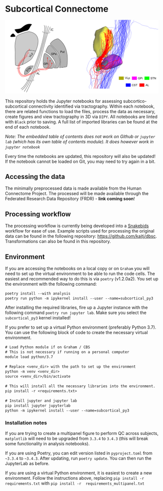 # Subcortical Connectome 

![](etc/ansa.png)

This repository holds the Jupyter notebooks for assessing subcortico-subcortical connectivity identified
via tractography. Within each notebook, there are related functions to load the files, process the data as 
necessary, create figures and view tractography in 3D via `DIPY`.  All notebooks are linted with `Black` 
prior to saving. A full list of imported libraries can be found at the end of each notebook. 


_Note: The embedded table of contents does not work on Github or `jupyter lab` (which
has its own table of contents module). It does however work in `jupyter notebook`_

Every time the notebooks are updated, this repository will also be updated! If the notebook cannot 
be loaded on Git, you may need to try again in a bit.

## Accessing the data

The minimally preprocessed data is made available from the Human Connectome Project. The processed will
be made available through the Federated Research Data Repository (FRDR) - **link coming soon**! 

## Processing workflow

The processing workflow is currently being developed into a [Snakebids](https://github.com/akhanf/snakebids/) 
workflow for ease of use. Example scripts used for processing the original data can be found in the following
repository: https://github.com/kaitj/dbsc. Transformations can also be found in this repository.

## Environment

If you are accessing the notebooks on a local copy or on `Graham` you will need to set up the 
virtual environment to be able to run the code cells. The easiest and recommended way to do this
is via `poetry` (v1.2.0a2). You set up the environment with the following command:

```
poetry install --with analysis
poetry run python -m ipykernel install --user --name=subcortical_py3
```

After installing the required libraries, fire up a Jupyter instance with the following command
`poetry run jupyter lab`. Make sure you select the `subcortical_py3` kernel installed!

If you prefer to set up a virtual Python environment (preferably Python 3.7). 
You can use the following block of code to create the necessary virtual environment.

```
# Load Python module if on Graham / CBS
# This is not necessary if running on a personal computer
module load python/3.7

# Replace <venv_dir> with the path to set up the environment
python -m venv <venv_dir> 
source <venv_dir>/bin/activate

# This will install all the necessary libraries into the environment.
pip install -r <requirements.txt>

# Install jupyter and jupyter lab 
pip install jupyter jupyterlab
python -m ipykernel install --user --name=subcortical_py3
```

### Installation notes
If you are trying to create a multipanel figure to perform QC across subjects,
`matplotlib` will need to be upgraded from `3.3.4` to `3.4.3` (this will break some functionality in
analysis notebooks).

If you are using Poetry, you can edit version listed in `pyproject.toml` from `~3.3.4` to `~3.4.3`. 
After updating, run `poetry update`. You can then run the JupyterLab as before.

If you are using a virtual Python environment, it is easiest to create a new environment. Follow the
instructions above, replacing `pip install -r requirements.txt` with 
`pip install -r  requirements_multipanel.txt`
